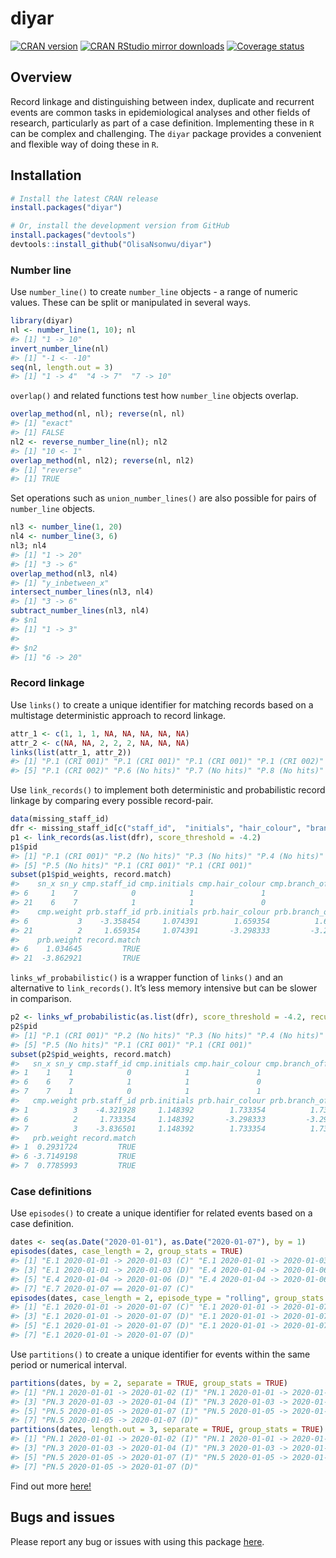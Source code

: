 
# diyar

[![CRAN
version](http://www.r-pkg.org/badges/version/diyar)](https://cran.r-project.org/package=diyar)
[![CRAN RStudio mirror
downloads](https://cranlogs.r-pkg.org/badges/diyar)](https://www.r-pkg.org/pkg/diyar)
[![Coverage
status](https://codecov.io/gh/OlisaNsonwu/diyar/branch/master/graph/badge.svg)](https://codecov.io/github/OlisaNsonwu/diyar?branch=master)
<!-- [![Travis build status](https://travis-ci.org/OlisaNsonwu/diyar.svg?branch=master)](https://travis-ci.org/OlisaNsonwu/diyar) -->

## Overview

Record linkage and distinguishing between index, duplicate and recurrent
events are common tasks in epidemiological analyses and other fields of
research, particularly as part of a case definition. Implementing these
in `R` can be complex and challenging. The `diyar` package provides a
convenient and flexible way of doing these in `R`.

## Installation

``` r
# Install the latest CRAN release 
install.packages("diyar")

# Or, install the development version from GitHub
install.packages("devtools")
devtools::install_github("OlisaNsonwu/diyar")
```

<!-- ## Usage -->
<!-- <img src = "fig_r1_light.png" width = "1000" height="580"> -->

### Number line

Use `number_line()` to create `number_line` objects - a range of numeric
values. These can be split or manipulated in several ways.

``` r
library(diyar)
nl <- number_line(1, 10); nl
#> [1] "1 -> 10"
invert_number_line(nl)
#> [1] "-1 <- -10"
seq(nl, length.out = 3)
#> [1] "1 -> 4"  "4 -> 7"  "7 -> 10"
```

`overlap()` and related functions test how `number_line` objects
overlap.

``` r
overlap_method(nl, nl); reverse(nl, nl)
#> [1] "exact"
#> [1] FALSE
nl2 <- reverse_number_line(nl); nl2
#> [1] "10 <- 1"
overlap_method(nl, nl2); reverse(nl, nl2)
#> [1] "reverse"
#> [1] TRUE
```

Set operations such as `union_number_lines()` are also possible for
pairs of `number_line` objects.

``` r
nl3 <- number_line(1, 20)
nl4 <- number_line(3, 6)
nl3; nl4
#> [1] "1 -> 20"
#> [1] "3 -> 6"
overlap_method(nl3, nl4)
#> [1] "y_inbetween_x"
intersect_number_lines(nl3, nl4)
#> [1] "3 -> 6"
subtract_number_lines(nl3, nl4)
#> $n1
#> [1] "1 -> 3"
#> 
#> $n2
#> [1] "6 -> 20"
```

### Record linkage

Use `links()` to create a unique identifier for matching records based
on a multistage deterministic approach to record linkage.

``` r
attr_1 <- c(1, 1, 1, NA, NA, NA, NA, NA)
attr_2 <- c(NA, NA, 2, 2, 2, NA, NA, NA)
links(list(attr_1, attr_2))
#> [1] "P.1 (CRI 001)" "P.1 (CRI 001)" "P.1 (CRI 001)" "P.1 (CRI 002)"
#> [5] "P.1 (CRI 002)" "P.6 (No hits)" "P.7 (No hits)" "P.8 (No hits)"
```

Use `link_records()` to implement both deterministic and probabilistic
record linkage by comparing every possible record-pair.

``` r
data(missing_staff_id)
dfr <- missing_staff_id[c("staff_id",  "initials", "hair_colour", "branch_office")]
p1 <- link_records(as.list(dfr), score_threshold = -4.2)
p1$pid
#> [1] "P.1 (CRI 001)" "P.2 (No hits)" "P.3 (No hits)" "P.4 (No hits)"
#> [5] "P.5 (No hits)" "P.1 (CRI 001)" "P.1 (CRI 001)"
subset(p1$pid_weights, record.match)
#>    sn_x sn_y cmp.staff_id cmp.initials cmp.hair_colour cmp.branch_office
#> 6     1    7            0            1               1                 1
#> 21    6    7            1            1               0                 0
#>    cmp.weight prb.staff_id prb.initials prb.hair_colour prb.branch_office
#> 6           3    -3.358454     1.074391        1.659354          1.659354
#> 21          2     1.659354     1.074391       -3.298333         -3.298333
#>    prb.weight record.match
#> 6    1.034645         TRUE
#> 21  -3.862921         TRUE
```

`links_wf_probabilistic()` is a wrapper function of `links()` and an
alternative to `link_records()`. It’s less memory intensive but can be
slower in comparison.

``` r
p2 <- links_wf_probabilistic(as.list(dfr), score_threshold = -4.2, recursive = TRUE)
p2$pid
#> [1] "P.1 (CRI 001)" "P.2 (No hits)" "P.3 (No hits)" "P.4 (No hits)"
#> [5] "P.5 (No hits)" "P.1 (CRI 001)" "P.1 (CRI 001)"
subset(p2$pid_weights, record.match)
#>   sn_x sn_y cmp.staff_id cmp.initials cmp.hair_colour cmp.branch_office
#> 1    1    1            0            1               1                 1
#> 6    6    7            1            1               0                 0
#> 7    7    1            0            1               1                 1
#>   cmp.weight prb.staff_id prb.initials prb.hair_colour prb.branch_office
#> 1          3    -4.321928     1.148392        1.733354          1.733354
#> 6          2     1.733354     1.148392       -3.298333         -3.298333
#> 7          3    -3.836501     1.148392        1.733354          1.733354
#>   prb.weight record.match
#> 1  0.2931724         TRUE
#> 6 -3.7149198         TRUE
#> 7  0.7785993         TRUE
```

### Case definitions

Use `episodes()` to create a unique identifier for related events based
on a case definition.

``` r
dates <- seq(as.Date("2020-01-01"), as.Date("2020-01-07"), by = 1)
episodes(dates, case_length = 2, group_stats = TRUE)
#> [1] "E.1 2020-01-01 -> 2020-01-03 (C)" "E.1 2020-01-01 -> 2020-01-03 (D)"
#> [3] "E.1 2020-01-01 -> 2020-01-03 (D)" "E.4 2020-01-04 -> 2020-01-06 (C)"
#> [5] "E.4 2020-01-04 -> 2020-01-06 (D)" "E.4 2020-01-04 -> 2020-01-06 (D)"
#> [7] "E.7 2020-01-07 == 2020-01-07 (C)"
episodes(dates, case_length = 2, episode_type = "rolling", group_stats = TRUE)
#> [1] "E.1 2020-01-01 -> 2020-01-07 (C)" "E.1 2020-01-01 -> 2020-01-07 (D)"
#> [3] "E.1 2020-01-01 -> 2020-01-07 (D)" "E.1 2020-01-01 -> 2020-01-07 (R)"
#> [5] "E.1 2020-01-01 -> 2020-01-07 (D)" "E.1 2020-01-01 -> 2020-01-07 (R)"
#> [7] "E.1 2020-01-01 -> 2020-01-07 (D)"
```

Use `partitions()` to create a unique identifier for events within the
same period or numerical interval.

``` r
partitions(dates, by = 2, separate = TRUE, group_stats = TRUE)
#> [1] "PN.1 2020-01-01 -> 2020-01-02 (I)" "PN.1 2020-01-01 -> 2020-01-02 (D)"
#> [3] "PN.3 2020-01-03 -> 2020-01-04 (I)" "PN.3 2020-01-03 -> 2020-01-04 (D)"
#> [5] "PN.5 2020-01-05 -> 2020-01-07 (I)" "PN.5 2020-01-05 -> 2020-01-07 (D)"
#> [7] "PN.5 2020-01-05 -> 2020-01-07 (D)"
partitions(dates, length.out = 3, separate = TRUE, group_stats = TRUE)
#> [1] "PN.1 2020-01-01 -> 2020-01-02 (I)" "PN.1 2020-01-01 -> 2020-01-02 (D)"
#> [3] "PN.3 2020-01-03 -> 2020-01-04 (I)" "PN.3 2020-01-03 -> 2020-01-04 (D)"
#> [5] "PN.5 2020-01-05 -> 2020-01-07 (I)" "PN.5 2020-01-05 -> 2020-01-07 (D)"
#> [7] "PN.5 2020-01-05 -> 2020-01-07 (D)"
```

Find out more
[here!](https://olisansonwu.github.io/diyar/articles/overview.html)

## Bugs and issues

Please report any bug or issues with using this package
[here](https://github.com/OlisaNsonwu/diyar/issues).
